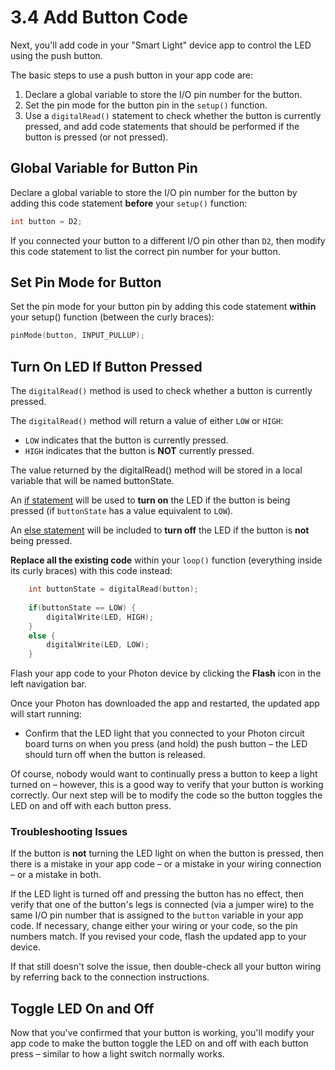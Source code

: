 # 3.4 Add Button Code

Next, you'll add code in your "Smart Light" device app to control the LED using the push button.

The basic steps to use a push button in your app code are:

1. Declare a global variable to store the I/O pin number for the button.
2. Set the pin mode for the button pin in the `setup()` function.
3. Use a `digitalRead()` statement to check whether the button is currently pressed, and add code statements that should be performed if the button is pressed \(or not pressed\).

## Global Variable for Button Pin

Declare a global variable to store the I/O pin number for the button by adding this code statement **before** your `setup()` function:

```cpp
int button = D2;
```

If you connected your button to a different I/O pin other than `D2`, then modify this code statement to list the correct pin number for your button.

## Set Pin Mode for Button

Set the pin mode for your button pin by adding this code statement **within** your setup\(\) function \(between the curly braces\):

```cpp
pinMode(button, INPUT_PULLUP);
```

## Turn On LED If Button Pressed

The `digitalRead()` method is used to check whether a button is currently pressed. 

The `digitalRead()` method will return a value of either `LOW` or `HIGH`:

* `LOW` indicates that the button is currently pressed.
* `HIGH` indicates that the button is **NOT** currently pressed.

The value returned by the digitalRead\(\) method will be stored in a local variable that will be named buttonState.

An [if statement](http://www.wiring.org.co/reference/if_.html) will be used to **turn on** the LED if the button is being pressed \(if `buttonState` has a value equivalent to `LOW`\).

An [else statement](http://www.wiring.org.co/reference/else.html) will be included to **turn off** the LED if the button is **not** being pressed.

**Replace all the existing code** within your `loop()` function \(everything inside its curly braces\) with this code instead:

```cpp
    int buttonState = digitalRead(button);
    
    if(buttonState == LOW) {
        digitalWrite(LED, HIGH);
    }
    else {
        digitalWrite(LED, LOW);
    }
```

Flash your app code to your Photon device by clicking the **Flash** icon in the left navigation bar. 

Once your Photon has downloaded the app and restarted, the updated app will start running:

* Confirm that the LED light that you connected to your Photon circuit board turns on when you press \(and hold\) the push button – the LED should turn off when the button is released.

Of course, nobody would want to continually press a button to keep a light turned on – however, this is a good way to verify that your button is working correctly. Our next step will be to modify the code so the button toggles the LED on and off with each button press.

### Troubleshooting Issues

If the button is **not** turning the LED light on when the button is pressed, then there is a mistake in your app code – or a mistake in your wiring connection – or a mistake in both.

If the LED light is turned off and pressing the button has no effect, then verify that one of the button's legs is connected \(via a jumper wire\) to the same I/O pin number that is assigned to the `button` variable in your app code. If necessary, change either your wiring or your code, so the pin numbers match. If you revised your code, flash the updated app to your device.

If that still doesn't solve the issue, then double-check all your button wiring by referring back to the connection instructions.

## Toggle LED On and Off

Now that you've confirmed that your button is working, you'll modify your app code to make the button toggle the LED on and off with each button press – similar to how a light switch normally works.



